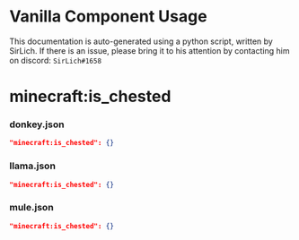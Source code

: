 # Vanilla Component Usage
This documentation is auto-generated using a python script, written by SirLich. If there is an issue, please bring it to his attention by contacting him on discord: `SirLich#1658`

# minecraft:is_chested
### donkey.json
```JSON
"minecraft:is_chested": {}
```

### llama.json
```JSON
"minecraft:is_chested": {}
```

### mule.json
```JSON
"minecraft:is_chested": {}
```

